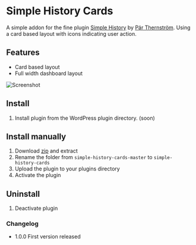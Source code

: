 # Simple History Cards

A simple addon for the fine plugin [Simple History](https://wordpress.org/plugins/simple-history/) by [Pär Thernström](http://eskapism.se/). Using a card based layout with icons indicating user action.

## Features

+ Card based layout
+ Full width dashboard layout

![Screenshot](https://raw.github.com/urre/simple-history-cards/master/screenshot-1.png)

## Install
1. Install plugin from the WordPress plugin directory. (soon)

## Install manually
1. Download [zip](https://github.com/urre/simple-history-cards/archive/master.zip) and extract
2. Rename the folder from `simple-history-cards-master` to `simple-history-cards`
3. Upload the plugin to your plugins directory
4. Activate the plugin

## Uninstall
1. Deactivate plugin

### Changelog

+ 1.0.0 First version released
